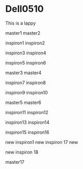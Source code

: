 # Dell0510
This is a lappy

master1
master2

inspiron1
inspiron2


inspiron3
inspiron4

inspiron5
inspiron6

master3
master4

inspiron7
inspiron8


inspiron9
inspiron10

master5
master6

inspiron11
inspiron12

inspiron13
inspiron14

inspiron15
inspiron16


new inspiron1
new inspiron 17
new 

new inspiron 18

master17

